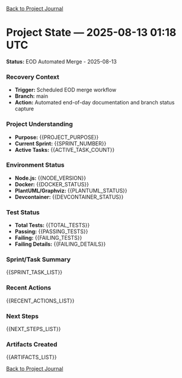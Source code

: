 [Back to Project Journal](../)

# Project State — 2025-08-13 01:18 UTC

**Status:** EOD Automated Merge - 2025-08-13

### Recovery Context
- **Trigger:** Scheduled EOD merge workflow
- **Branch:** main
- **Action:** Automated end-of-day documentation and branch status capture

### Project Understanding
- **Purpose:** {{PROJECT_PURPOSE}}
- **Current Sprint:** {{SPRINT_NUMBER}}
- **Active Tasks:** {{ACTIVE_TASK_COUNT}}

### Environment Status
- **Node.js:** {{NODE_VERSION}}
- **Docker:** {{DOCKER_STATUS}}
- **PlantUML/Graphviz:** {{PLANTUML_STATUS}}
- **Devcontainer:** {{DEVCONTAINER_STATUS}}

### Test Status
- **Total Tests:** {{TOTAL_TESTS}}
- **Passing:** {{PASSING_TESTS}}
- **Failing:** {{FAILING_TESTS}}
- **Failing Details:** {{FAILING_DETAILS}}

### Sprint/Task Summary
{{SPRINT_TASK_LIST}}

### Recent Actions
{{RECENT_ACTIONS_LIST}}

### Next Steps
{{NEXT_STEPS_LIST}}

### Artifacts Created
{{ARTIFACTS_LIST}}

[Back to Project Journal](../)